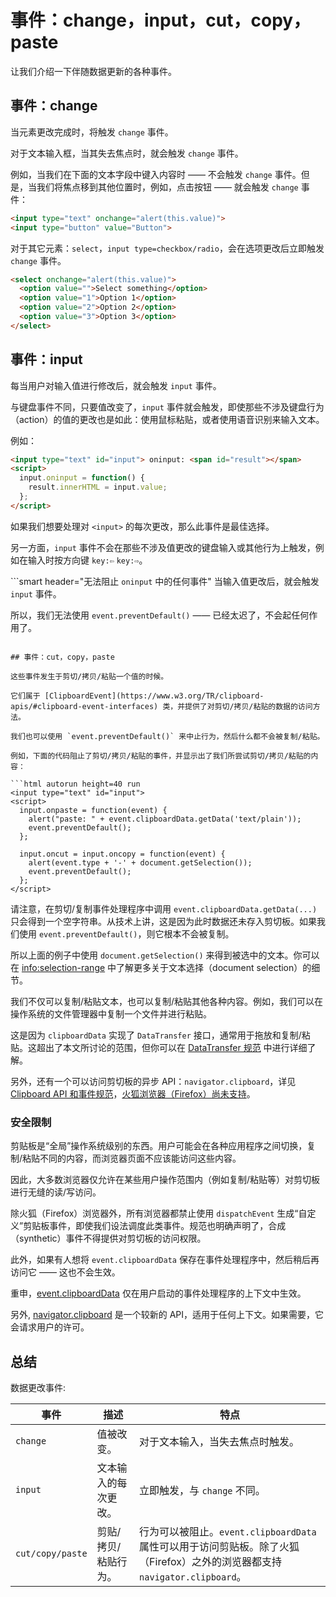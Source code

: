 # 事件：change，input，cut，copy，paste

让我们介绍一下伴随数据更新的各种事件。

## 事件：change

当元素更改完成时，将触发 `change` 事件。

对于文本输入框，当其失去焦点时，就会触发 `change` 事件。

例如，当我们在下面的文本字段中键入内容时 —— 不会触发 `change` 事件。但是，当我们将焦点移到其他位置时，例如，点击按钮 —— 就会触发 `change` 事件：

```html autorun height=40 run
<input type="text" onchange="alert(this.value)">
<input type="button" value="Button">
```

对于其它元素：`select`，`input type=checkbox/radio`，会在选项更改后立即触发 `change` 事件。

```html autorun height=40 run
<select onchange="alert(this.value)">
  <option value="">Select something</option>
  <option value="1">Option 1</option>
  <option value="2">Option 2</option>
  <option value="3">Option 3</option>
</select>
```


## 事件：input

每当用户对输入值进行修改后，就会触发 `input` 事件。

与键盘事件不同，只要值改变了，`input` 事件就会触发，即使那些不涉及键盘行为（action）的值的更改也是如此：使用鼠标粘贴，或者使用语音识别来输入文本。

例如：

```html autorun height=40 run
<input type="text" id="input"> oninput: <span id="result"></span>
<script>
  input.oninput = function() {
    result.innerHTML = input.value;
  };
</script>
```

如果我们想要处理对 `<input>` 的每次更改，那么此事件是最佳选择。

另一方面，`input` 事件不会在那些不涉及值更改的键盘输入或其他行为上触发，例如在输入时按方向键 `key:⇦` `key:⇨`。

```smart header="无法阻止 `oninput` 中的任何事件"
当输入值更改后，就会触发 `input` 事件。

所以，我们无法使用 `event.preventDefault()` —— 已经太迟了，不会起任何作用了。
```

## 事件：cut，copy，paste

这些事件发生于剪切/拷贝/粘贴一个值的时候。

它们属于 [ClipboardEvent](https://www.w3.org/TR/clipboard-apis/#clipboard-event-interfaces) 类，并提供了对剪切/拷贝/粘贴的数据的访问方法。

我们也可以使用 `event.preventDefault()` 来中止行为，然后什么都不会被复制/粘贴。

例如，下面的代码阻止了剪切/拷贝/粘贴的事件，并显示出了我们所尝试剪切/拷贝/粘贴的内容：

```html autorun height=40 run
<input type="text" id="input">
<script>
  input.onpaste = function(event) {
    alert("paste: " + event.clipboardData.getData('text/plain'));
    event.preventDefault();
  };

  input.oncut = input.oncopy = function(event) {
    alert(event.type + '-' + document.getSelection());
    event.preventDefault();
  };
</script>
```

请注意，在剪切/复制事件处理程序中调用 `event.clipboardData.getData(...)` 只会得到一个空字符串。从技术上讲，这是因为此时数据还未存入剪切板。如果我们使用 `event.preventDefault()`，则它根本不会被复制。

所以上面的例子中使用 `document.getSelection()` 来得到被选中的文本。你可以在 <info:selection-range> 中了解更多关于文本选择（document selection）的细节。

我们不仅可以复制/粘贴文本，也可以复制/粘贴其他各种内容。例如，我们可以在操作系统的文件管理器中复制一个文件并进行粘贴。

这是因为 `clipboardData` 实现了 `DataTransfer` 接口，通常用于拖放和复制/粘贴。这超出了本文所讨论的范围，但你可以在 [DataTransfer 规范](https://html.spec.whatwg.org/multipage/dnd.html#the-datatransfer-interface) 中进行详细了解。

另外，还有一个可以访问剪切板的异步 API：`navigator.clipboard`，详见 [Clipboard API 和事件规范](https://www.w3.org/TR/clipboard-apis/)，[火狐浏览器（Firefox）尚未支持](https://caniuse.com/async-clipboard)。

### 安全限制

剪贴板是“全局”操作系统级别的东西。用户可能会在各种应用程序之间切换，复制/粘贴不同的内容，而浏览器页面不应该能访问这些内容。

因此，大多数浏览器仅允许在某些用户操作范围内（例如复制/粘贴等）对剪切板进行无缝的读/写访问。

除火狐（Firefox）浏览器外，所有浏览器都禁止使用 `dispatchEvent` 生成“自定义”剪贴板事件，即使我们设法调度此类事件。规范也明确声明了，合成（synthetic）事件不得提供对剪切板的访问权限。

此外，如果有人想将 `event.clipboardData` 保存在事件处理程序中，然后稍后再访问它 —— 这也不会生效。

重申，[event.clipboardData](https://www.w3.org/TR/clipboard-apis/#clipboardevent-clipboarddata) 仅在用户启动的事件处理程序的上下文中生效。

另外, [navigator.clipboard](https://www.w3.org/TR/clipboard-apis/#h-navigator-clipboard) 是一个较新的 API，适用于任何上下文。如果需要，它会请求用户的许可。

## 总结

数据更改事件:

| 事件 | 描述 | 特点 |
|---------|----------|-------------|
| `change`| 值被改变。 | 对于文本输入，当失去焦点时触发。 |
| `input` | 文本输入的每次更改。 | 立即触发，与 `change` 不同。 |
| `cut/copy/paste` | 剪贴/拷贝/粘贴行为。 | 行为可以被阻止。`event.clipboardData` 属性可以用于访问剪贴板。除了火狐（Firefox）之外的浏览器都支持 `navigator.clipboard`。 |
